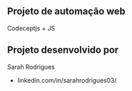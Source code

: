 ## Projeto de automação web 
Codeceptjs + JS
## Projeto desenvolvido por
  Sarah Rodrigues 
 - linkedin.com/in/sarahrodrigues03/
